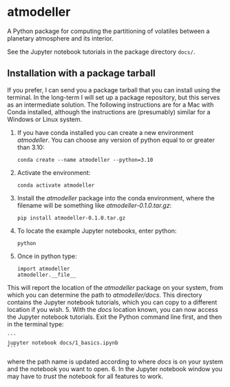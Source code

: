 # atmodeller
A Python package for computing the partitioning of volatiles between a planetary atmosphere and its interior.

See the Jupyter notebook tutorials in the package directory `docs/`.

## Installation with a package tarball

If you prefer, I can send you a package tarball that you can install using the terminal. In the long-term I will set up a package repository, but this serves as an intermediate solution. The following instructions are for a Mac with Conda installed, although the instructions are (presumably) similar for a Windows or Linux system.

1. If you have conda installed you can create a new environment *atmodeller*. You can choose any version of python equal to or greater than 3.10: 
	
	`conda create --name atmodeller --python=3.10`
2. Activate the environment:

	`conda activate atmodeller`
3. Install the *atmodeller* package into the conda environment, where the filename will be something like *atmodeller-0.1.0.tar.gz*:

	`pip install atmodeller-0.1.0.tar.gz`
4. To locate the example Jupyter notebooks, enter python:

	`python`

5. Once in python type: 

	```
	import atmodeller
	atmodeller.__file__
	```
This will report the location of the *atmodeller* package on your system, from which you can determine the path to *atmodeller/docs*. This directory contains the Jupyter notebook tutorials, which you can copy to a different location if you wish.
5. With the *docs* location known, you can now access the Jupyter notebook tutorials. Exit the Python command line first, and then in the terminal type:

	```
	jupyter notebook docs/1_basics.ipynb
	```
where the path name is updated according to where *docs* is on your system and the notebook you want to open.
6. In the Jupyter notebook window you may have to *trust* the notebook for all features to work.
